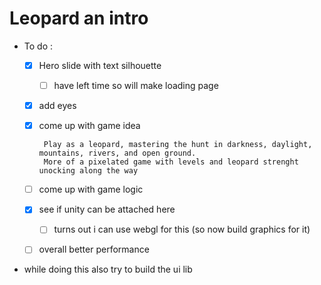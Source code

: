 # Leopard an intro 

- To do :
  - [x] Hero slide with text silhouette
     - [ ] have left time so will make loading page
  - [x] add eyes
  - [x] come up with game idea
        
         Play as a leopard, mastering the hunt in darkness, daylight, mountains, rivers, and open ground.
         More of a pixelated game with levels and leopard strenght unocking along the way
  - [ ] come up with game logic
  - [x] see if unity can be attached here
    - [ ] turns out i can use webgl for this (so now build graphics for it)
  - [ ] overall better performance 
- while doing this also try to build the ui lib
